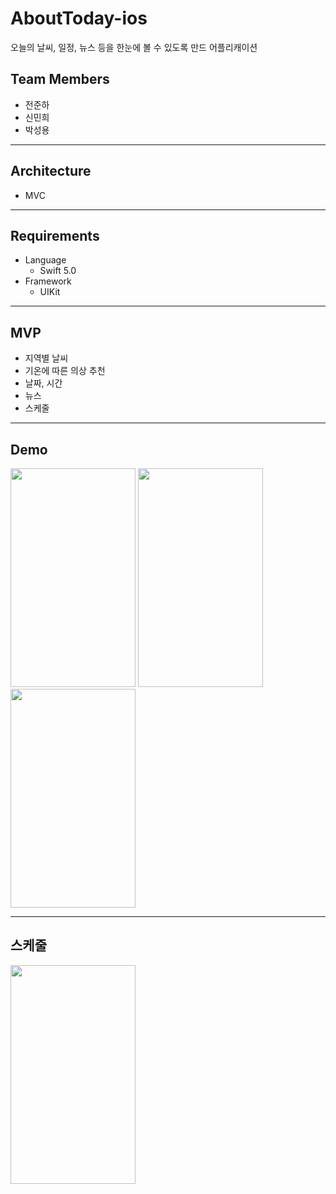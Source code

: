 # AboutToday-ios

오늘의 날씨, 일정, 뉴스 등을 한눈에 볼 수 있도록 만드 어플리캐이션

## Team Members

- 전준하	
- 신민희
- 박성용

------

## Architecture

- MVC

---

## Requirements

- Language
  - Swift 5.0
- Framework
  - UIKit

---

## MVP

- 지역별 날씨
- 기온에 따른 의상 추천
- 날짜, 시간
- 뉴스
- 스케줄

---

## Demo

<img src="https://user-images.githubusercontent.com/76473014/122067984-fb029500-ce2e-11eb-9b2a-22f6ad97c827.gif" width="200" height="350"> <img src="https://user-images.githubusercontent.com/76473014/122067991-fb9b2b80-ce2e-11eb-8a9f-f91c90d0401f.gif" width="200" height="350"> <img src="https://user-images.githubusercontent.com/76473014/122068202-2b4a3380-ce2f-11eb-8427-56f8dbac2fa3.gif" width="200" height="350"> 

----

## 스케줄

<img src="https://user-images.githubusercontent.com/73565566/122636517-a6a82f80-d124-11eb-81f3-27e881b93064.gif" width="200" height="350">

